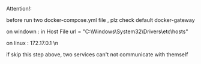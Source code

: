 Attention!:

before run two docker-compose.yml file , plz check default docker-gateway 

on windown : in Host File url = "C:\Windows\System32\Drivers\etc\hosts"

on linux : 172.17.0.1 \n

if skip this step above, two services can't not communicate with themself
